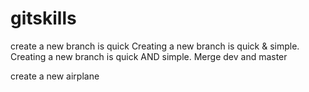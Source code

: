 # gitskills

create a new branch is quick
Creating a new branch is quick & simple.
Creating a new branch is quick AND simple.
Merge dev and master

create a new airplane

